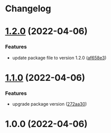 # Changelog

# [1.2.0](https://github.com/statflo/textkit-widget-sdk-react/compare/v1.1.0...v1.2.0) (2022-04-06)


### Features

* update package file to version 1.2.0 ([af658e3](https://github.com/statflo/textkit-widget-sdk-react/commit/af658e3eca24a75bfa6291178c06cf2419e2684c))

# [1.1.0](https://github.com/statflo/textkit-widget-sdk-react/compare/v1.0.0...v1.1.0) (2022-04-06)


### Features

* upgrade package version ([272aa30](https://github.com/statflo/textkit-widget-sdk-react/commit/272aa303eb4521cda4aed339c22741a98c9d63ec))

# 1.0.0 (2022-04-06)

